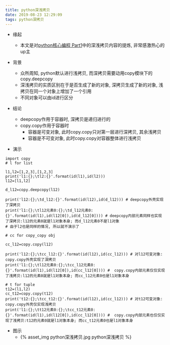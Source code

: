 ```yaml
---
title: python深浅拷贝
date: 2019-08-23 12:29:09
tags: python深拷贝
---
```

- 缘起
    - 本文是对[python核心编程 Part1](https://www.bilibili.com/video/av39465023)中的深浅拷贝内容的提炼, 非常感激热心的up主

- 背景
    - 众所周知, python默认进行浅拷贝, 而深拷贝需要动用copy模块下的copy.deepcopy
    - 深浅拷贝的实质区别在于是否生成了新的对象, 深拷贝生成了新的对象, 浅拷贝在同一个对象上增加了一个引用
    - 不同对象可以由id进行区分
- 结论
    - deepcopy作用于容器时, 深拷贝是递归进行的
    - copy.copy作用于容器时
        - 容器是可变对象, 此时copy.copy只对第一层进行深拷贝, 其余浅拷贝
        - 容器是不可变对象, 此时copy.copy对容器整体进行浅拷贝

- 演示
```python3
import copy
# l for list

l1,l2=[1,2,3],[1,2,3]
print('l1:{};\tl2:{}'.format(id(l1),id(l2))) 
l12=[l1,l2]

d_l12=copy.deepcopy(l12)

print('l12:{};\td_l12:{}'.format(id(l12),id(d_l12))) # deepcopy外壳实现了深拷贝
print('l1:{};\tl12元素0:{};\td_l12元素0:{}'.format(id(l1),id(l12[0]),id(d_l12[0]))) # deepcopy内部元素同样也实现了深拷贝:l12的元素0就是l1对象本身; 而d_l12元素0不是l1对象
# 由于l2也是同样的情况, 所以就不演示了

# cc for copy_copy obj

cc_l12=copy.copy(l12)

print('l12:{};\tcc_l12:{}'.format(id(l12),id(cc_l12))) # 对l12可变对象: copy.copy外壳实现了深拷贝
print('l1:{};\tl12元素0:{};\tcc_l12元素0:{}'.format(id(l1),id(l12[0]),id(cc_l12[0]))) #  copy.copy内部元素仅仅实现了浅拷贝:l12的元素0就是l1对象本身; 而cc_l12元素0也是l1对象本身

# t for tuple
t12=(l1,l2)
cc_t12=copy.copy(t12)
print('t12:{};\tcc_t12:{}'.format(id(l12),id(cc_l12))) # 对t12可变对象: copy.copy外壳仅实现浅拷贝
print('l1:{};\tt12元素0:{};\tcc_t12元素0:{}'.format(id(l1),id(l12[0]),id(cc_l12[0]))) #  copy.copy内部元素也仅仅实现了浅拷贝:t12的元素0就是l1对象本身; 而cc_t12元素0也是l1对象本身
```
- 图示
    - {% asset_img python深浅拷贝.jpg python深浅拷贝 %}

